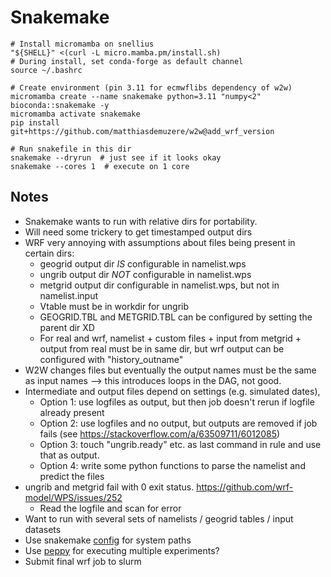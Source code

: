 # Snakemake

```
# Install micromamba on snellius
"${SHELL}" <(curl -L micro.mamba.pm/install.sh)
# During install, set conda-forge as default channel
source ~/.bashrc

# Create environment (pin 3.11 for ecmwflibs dependency of w2w)
micromamba create --name snakemake python=3.11 "numpy<2" bioconda::snakemake -y
micromamba activate snakemake
pip install git+https://github.com/matthiasdemuzere/w2w@add_wrf_version

# Run snakefile in this dir
snakemake --dryrun  # just see if it looks okay
snakemake --cores 1  # execute on 1 core
```


## Notes

- Snakemake wants to run with relative dirs for portability.
- Will need some trickery to get timestamped output dirs
- WRF very annoying with assumptions about files being present in certain dirs:
    - geogrid output dir *IS* configurable in namelist.wps
    - ungrib output dir *NOT* configurable in namelist.wps
    - metgrid output dir configurable in namelist.wps, but not in namelist.input
    - Vtable must be in workdir for ungrib
    - GEOGRID.TBL and METGRID.TBL can be configured by setting the parent dir XD
    - For real and wrf, namelist + custom files + input from metgrid + output from real must be in same dir, but wrf output can be configured with "history_outname"
- W2W changes files but eventually the output names must be the same as input names --> this introduces loops in the DAG, not good.
- Intermediate and output files depend on settings (e.g. simulated dates),
    - Option 1: use logfiles as output, but then job doesn't rerun if logfile already present
    - Option 2: use logfiles and no output, but outputs are removed if job fails (see https://stackoverflow.com/a/63509711/6012085)
    - Option 3: touch "ungrib.ready" etc. as last command in rule and use that as output.
    - Option 4: write some python functions to parse the namelist and predict the files
- ungrib and metgrid fail with 0 exit status. https://github.com/wrf-model/WPS/issues/252
    - Read the logfile and scan for error
- Want to run with several sets of namelists / geogrid tables / input datasets
- Use snakemake [config](https://snakemake.readthedocs.io/en/stable/snakefiles/configuration.html) for system paths
- Use [peppy](https://snakemake.readthedocs.io/en/stable/snakefiles/configuration.html#configuring-scientific-experiments-via-peps) for executing multiple experiments?
- Submit final wrf job to slurm



